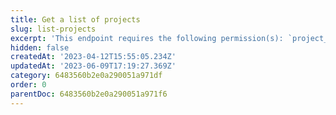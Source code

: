 ```yaml
---
title: Get a list of projects
slug: list-projects
excerpt: 'This endpoint requires the following permission(s): `project_configuration:projects:read`.'
hidden: false
createdAt: '2023-04-12T15:55:05.234Z'
updatedAt: '2023-06-09T17:19:27.369Z'
category: 6483560b2e0a290051a971df
order: 0
parentDoc: 6483560b2e0a290051a971f6
---
```

